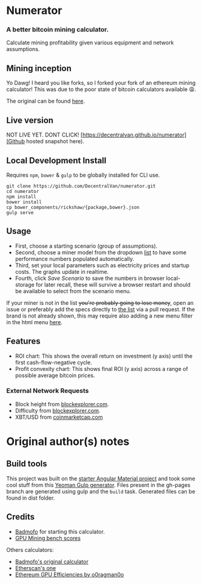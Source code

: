 # Numerator
### A better bitcoin mining calculator.
Calculate mining profitability given various equipment and network assumptions.

## Mining inception
Yo Dawg! I heard you like forks, so I forked your fork of an ethereum mining calculator! This was due to the poor state of bitcoin calculators available :weary:.

The original can be found [here](https://github.com/anthonygraignic/ethereum-mining-calculator).

## Live version
NOT LIVE YET. DONT CLICK!
[https://decentralvan.github.io/numerator](Github hosted snapshot here).

## Local Development Install
Requires `npm`, `bower` & `gulp` to be globally installed for CLI use.

```
git clone https://github.com/DecentralVan/numerator.git
cd numerator
npm install
bower install
cp bower_components/rickshaw/{package,bower}.json
gulp serve
```

## Usage
- First, choose a starting scenario (group of assumptions).
- Second, choose a miner model from the dropdown [list](app/assets/json/asics.json) to have some performance numbers populated automatically.
- Third, set your local parameters such as electricity prices and startup costs. The graphs update in realtime.
- Fourth, click _Save Scenario_ to save the numbers in browser local-storage for later recall, these will survive a browser restart and should be available to select from the scenario menu.

If your miner is not in the list ~~you're probably going to lose money~~, open an issue or preferably add the specs directly to [the list](https://github.com/DecentralVan/numerator/blob/bitcoin/src/assets/json/asics.json) via a pull request. If the brand is not already shown, this may require also adding a new menu filter in the html menu [here](https://github.com/DecentralVan/numerator/blob/bitcoin/src/index.html).

## Features

- ROI chart: This shows the overall return on investment (y axis) until the first cash-flow-negative cycle.
- Profit convexity chart: This shows final ROI (y axis) across a range of possible average bitcoin prices.

### External Network Requests
- Block height from [blockexplorer.com](https://blockexplorer.com/api/status?q=getBlockCount).
- Difficulty from [blockexplorer.com](https://blockexplorer.com/api/status?q=getDifficulty).
- XBT/USD from [coinmarketcap.com](https://coinmarketcap-nexuist.rhcloud.com/api/btc)

# Original author(s) notes

## Build tools
This project was built on the [starter Angular Material project](https://github.com/angular/material-start) and took some cool stuff from this [Yeoman Gulp generator](https://github.com/Swiip/generator-gulp-angular).
Files present in the gh-pages branch are generated using gulp and the ``build`` task. Generated files can be found in dist folder.

## Credits
* [Badmofo](https://github.com/badmofo/ethereum-mining-calculator) for starting this calculator.
* [GPU Mining bench scores](http://forum.ethereum.org/discussion/2134/gpu-mining-is-out-come-and-let-us-know-of-your-bench-scores)

Others calculators:

* [Badmofo's original calculator](http://badmofo.github.io/ethereum-mining-calculator/)
* [Etherscan's one](http://etherscan.io/ether-mining-calculator)
* [Ethereum GPU Efficiencies by o0ragman0o](https://docs.google.com/spreadsheets/d/1s5SaThZ5eOSAiVMpmuIjz-_YjIlcxttAzKuWKAbczds/edit#gid=0)
